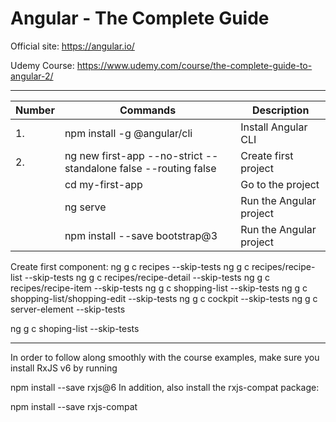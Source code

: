 # Angular - The Complete Guide

Official site: https://angular.io/

Udemy Course: https://www.udemy.com/course/the-complete-guide-to-angular-2/

---

|Number|Commands                                                                |Description                |
|--|--                                                                          |--                         |
|1.|npm install -g @angular/cli                                                 |Install Angular CLI        |
|2.|ng new first-app --no-strict --standalone false --routing false             |Create first project       |
||cd my-first-app                                                               |Go to the project          |
||ng serve                                                                      |Run the Angular project    |
||npm install --save bootstrap@3                                                |Run the Angular project    |

Create first component:
ng g c recipes --skip-tests
ng g c recipes/recipe-list --skip-tests
ng g c recipes/recipe-detail --skip-tests
ng g c recipes/recipe-item --skip-tests
ng g c shopping-list --skip-tests
ng g c shopping-list/shopping-edit --skip-tests
ng g c cockpit --skip-tests
ng g c server-element --skip-tests

ng g c shoping-list --skip-tests


---

In order to follow along smoothly with the course examples, make sure you install RxJS v6 by running

npm install --save rxjs@6
In addition, also install the rxjs-compat package:

npm install --save rxjs-compat
